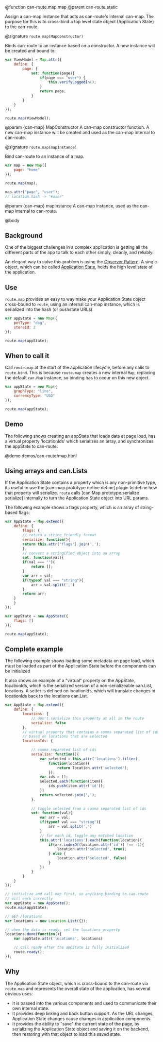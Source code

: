 @function can-route.map map
@parent can-route.static

Assign a can-map instance that acts as can-route's internal can-map.  The purpose for this is to cross-bind a top level state object (Application State) to the can-route.

@signature `route.map(MapConstructor)`

Binds can-route to an instance based on a constructor. A new instance will be created and bound to:

```js
var ViewModel = Map.attr({
	define: {
		page: {
			set: function(page){
				if(page === "user") {
					this.verifyLoggedIn();
				}
				return page;
			}
		}
	}
});

route.map(ViewModel);
```

@param {can-map} MapConstructor A can-map constructor function.  A new can-map instance will be created and used as the can-map internal to can-route.

@signature `route.map(mapInstance)`

Bind can-route to an instance of a map.

```js
var map = new Map({
	page: "home"
});

route.map(map);

map.attr("page", "user");
// location.hash -> "#user"
```

@param {can-map} mapInstance A can-map instance, used as the can-map internal to can-route.

@body

## Background

One of the biggest challenges in a complex application is getting all the different parts of the app to talk to each other simply, cleanly, and reliably. 

An elegant way to solve this problem is using the [Observer Pattern](http://en.wikipedia.org/wiki/Observer_pattern). A single object, which can be called [Application State](https://www.youtube.com/watch?v=LrzK4exG5Ss), holds the high level state of the application.

## Use

`route.map` provides an easy to way make your Application State object cross-bound to `route`, using an internal can-map instance, which is serialized into the hash (or pushstate URLs).

```js
var appState = new Map({
	petType: "dog",
	storeId: 2
});

route.map(appState);
```

## When to call it

Call `route.map` at the  start of the application lifecycle, before any calls to `route.bind`. This is because `route.map` creates a new internal `Map`, replacing the default `can.Map` instance, so binding has to occur on this new object.

```js
var appState = new Map({
	graphType: "line",
	currencyType: "USD"
});

route.map(appState);
```

## Demo

The following shows creating an appState that loads data at page load, has a virtual property 'locationIds' which serializes an array, and synchronizes the appState to can-route:

@demo demos/can-route/map.html

## Using arrays and can.Lists

If the Application State contains a property which is any non-primitive type, its useful to use the [can-map.prototype.define define] plugin to define how that property will serialize. `route` calls [can.Map.prototype.serialize serialize] internally to turn the Application State object into URL params.

The following example shows a flags property, which is an array of string-based flags:

```js
var AppState = Map.extend({
	define: {
		flags: {
		// return a string friendly format
		serialize: function(){
		return this.attr('flags').join(',');
		},
		// convert a stringified object into an array
		set: function(val){
		if(val === ""){
			return [];
		}
		var arr = val;
		if(typeof val === "string"){
			arr = val.split(',')
		}
		return arr;
	}
	}
});

var appState = new AppState({
	flags: []
});

route.map(appState);
```

## Complete example

The following example shows loading some metadata on page load, which must be loaded as part of the Application State before the components can be initialized

It also shows an example of a "virtual" property on the AppState, locationIds, which is the serialized version of a non-serializeable can.List, locations.  A setter is defined on locationIds, which will translate changes in locationIds back to the locations can.List.

```js
var AppState = Map.extend({
	define: {
		locations: {
			// don't serialize this property at all in the route
			serialize: false
		},
		// virtual property that contains a comma separated list of ids
		// based on locations that are selected
		locationIds: {

			// comma separated list of ids
			serialize: function(){
				var selected = this.attr('locations').filter(
					function(location){
						return location.attr('selected');
					});
				var ids = [];
				selected.each(function(item){
					ids.push(item.attr('id'));
				})
				return selected.join(',');
			},
			
			// toggle selected from a comma separated list of ids
			set: function(val){
				var arr = val;
				if(typeof val === "string"){
					arr = val.split(',')
				}
				// for each id, toggle any matched location
				this.attr('locations').each(function(location){
					if(arr.indexOf(location.attr('id')) !== -1){
						location.attr('selected', true);
					} else {
						location.attr('selected', false)
					}
				})
			}
		}
	}
});

// initialize and call map first, so anything binding to can-route
// will work correctly
var appState = new AppState();
route.map(appState);

// GET /locations
var locations = new Location.List({});

// when the data is ready, set the locations property
locations.done(function(){
	var appState.attr('locations', locations)

	// call ready after the appState is fully initialized
	route.ready();
});
```

## Why

The Application State object, which is cross-bound to the can-route via `route.map` and represents the overall state of the application, has several obvious uses:

* It is passed into the various components and used to communicate their own internal state.
* It provides deep linking and back button support. As the URL changes, Application State changes cause changes in application components.
* It provides the ability to "save" the current state of the page, by serializing the Application State object and saving it on the backend, then restoring with that object to load this saved state.

